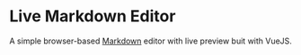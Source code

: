 # Live Markdown Editor

A simple browser-based [Markdown][markdown-guide] editor with live preview buit with VueJS.

[markdown-guide]: https://guides.github.com/features/mastering-markdown/
